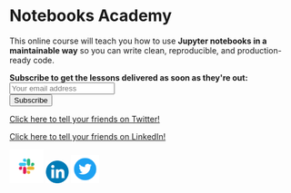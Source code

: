 <head>
  <link rel="stylesheet" href="_static/custom-theme.css">
</head>

# Notebooks Academy

This online course will teach you how to use **Jupyter notebooks in a maintainable way** so you can write clean, reproducible, and production-ready code.

<div id="newsletter">

<div class="newsletter-copy"><b>Subscribe to get the lessons delivered as soon as they're out:</b></div>

<div id="revue-embed">
  <form action="https://www.getrevue.co/profile/ploomber/add_subscriber" method="post" id="revue-form" name="revue-form"  target="_blank">
  <div class="revue-form-group" id="email-text-field">
    <input class="revue-form-field" placeholder="Your email address" type="email" name="member[email]" id="member_email">
  </div>
  <div class="revue-form-actions" id="submit-btn">
    <input type="submit" value="Subscribe" name="member[subscribe]" id="member_submit">
  </div>
  </form>
</div>


</div>



[Click here to tell your friends on Twitter!](https://twitter.com/intent/tweet?text=%F0%9F%8E%93%F0%9F%93%99%20I%20signed%20up%20for%20the%20Notebooks%20Academy%20course%20by%20%40Ploomber.%20You%20should%20join%2C%20too%21&url=https://notebooks.academy)

[Click here to tell your friends on LinkedIn!](https://www.linkedin.com/sharing/share-offsite/?url=https://notebooks.academy/en/latest/intro.html)



<div class="center">
    <a href="https://ploomber.io/community"><img src="_static/slack.png" width="60" height="60" class="social"></a>
  <a href="https://linkedin.com/companies/ploomber"><img src="_static/Linkedin.png" width="40" height="40" class="social"></a>
  <a href="https://twitter.com/ploomber"><img src="_static/Twitter.png" width="50" height="50" class="social"></a>
</div>
